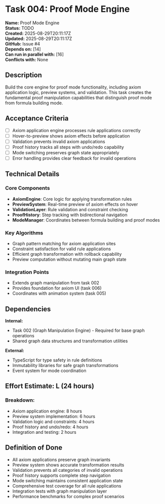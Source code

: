 # Task 004: Proof Mode Engine

**Name:** Proof Mode Engine  
**Status:** TODO  
**Created:** 2025-08-29T20:11:17Z  
**Updated:** 2025-08-29T20:11:17Z  
**GitHub:** Issue #4  
**Depends on:** [14]  
**Can run in parallel with:** [16]  
**Conflicts with:** None

## Description

Build the core engine for proof mode functionality, including axiom application logic, preview systems, and validation. This task creates the fundamental proof manipulation capabilities that distinguish proof mode from formula building mode.

## Acceptance Criteria

- [ ] Axiom application engine processes rule applications correctly
- [ ] Hover-to-preview shows axiom effects before application
- [ ] Validation prevents invalid axiom applications
- [ ] Proof history tracks all steps with undo/redo capability
- [ ] Mode switching preserves graph state appropriately
- [ ] Error handling provides clear feedback for invalid operations

## Technical Details

### Core Components
- **AxiomEngine**: Core logic for applying transformation rules
- **PreviewSystem**: Real-time preview of axiom effects on hover
- **ValidationLayer**: Rule validation and constraint checking
- **ProofHistory**: Step tracking with bidirectional navigation
- **ModeManager**: Coordinates between formula building and proof modes

### Key Algorithms
- Graph pattern matching for axiom application sites
- Constraint satisfaction for valid rule applications
- Efficient graph transformation with rollback capability
- Preview computation without mutating main graph state

### Integration Points
- Extends graph manipulation from task 002
- Provides foundation for axiom UI (task 006)
- Coordinates with animation system (task 005)

## Dependencies

**Internal:**
- Task 002 (Graph Manipulation Engine) - Required for base graph operations
- Shared graph data structures and transformation utilities

**External:**
- TypeScript for type safety in rule definitions
- Immutability libraries for safe graph transformations
- Event system for mode coordination

## Effort Estimate: L (24 hours)

### Breakdown:
- Axiom application engine: 8 hours
- Preview system implementation: 6 hours
- Validation logic and constraints: 4 hours
- Proof history and undo/redo: 4 hours
- Integration and testing: 2 hours

## Definition of Done

- All axiom applications preserve graph invariants
- Preview system shows accurate transformation results
- Validation prevents all categories of invalid operations
- Proof history supports complete step navigation
- Mode switching maintains consistent application state
- Comprehensive test coverage for all rule applications
- Integration tests with graph manipulation layer
- Performance benchmarks for complex proof scenarios
